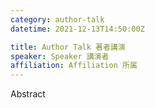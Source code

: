 ```yaml
---
category: author-talk
datetime: 2021-12-13T14:50:00Z

title: Author Talk 著者講演
speaker: Speaker 講演者
affiliation: Affiliation 所属
---
```


Abstract
